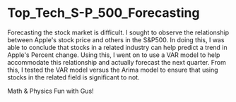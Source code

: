 # Top_Tech_S-P_500_Forecasting
Forecasting the stock market is difficult. I sought to observe 
the relationship between Apple's stock price and others in the
S&P500. In doing this, I was able to conclude that stocks in a 
related industry can help predict a trend in Apple's
Percent change. Using this, I went on to use a VAR model to
help accommodate this relationship and actually forecast
the next quarter. From this, I tested the VAR model versus the
Arima model to ensure that using stocks in the related field 
is significant to not.

Math & Physics Fun with Gus!

